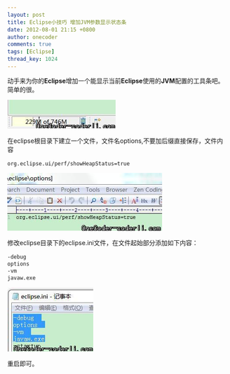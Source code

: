 ```yaml
---
layout: post
title: Eclipse小技巧 增加JVM参数显示状态条
date: 2012-08-01 21:15 +0800
author: onecoder
comments: true
tags: [Eclipse]
thread_key: 1024
---
```

动手来为你的**Eclipse**增加一个能显示当前**Eclipse**使用的**JVM**配置的工具条吧。简单的很。

![](/images/oldposts/uVp7a.jpg)

在eclipse根目录下建立一个文件，文件名options,不要加后缀直接保存，文件内容

```properties
org.eclipse.ui/perf/showHeapStatus=true
```

![](/images/oldposts/ZlXDP.jpg)

修改eclipse目录下的eclipse.ini文件，在文件起始部分添加如下内容：

```text
-debug
options
-vm
javaw.exe
```

![](/images/oldposts/x4STk.jpg)

重启即可。

